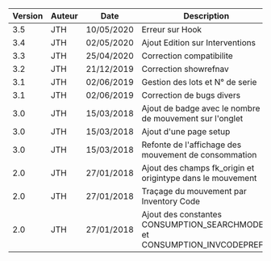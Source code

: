 <table>
 <thead>
   <tr>	
     <th>Version</th>
     <th>Auteur</th>
	 <th>Date</th>
	 <th>Description</th>
   </tr>
 <thead>
 <tbody>
     <tr>
     <td>3.5</td>
     <td>JTH</td>
	 <td>10/05/2020</td>
	 <td>Erreur sur Hook</td>
	</tr>
     <tr>
     <td>3.4</td>
     <td>JTH</td>
	 <td>02/05/2020</td>
	 <td>Ajout Edition sur Interventions</td>
	</tr>
     <tr>
     <td>3.3</td>
     <td>JTH</td>
	 <td>25/04/2020</td>
	 <td>Correction compatibilite</td>
	</tr>
    <tr>
     <td>3.2</td>
     <td>JTH</td>
	 <td>21/12/2019</td>
	 <td>Correction showrefnav</td>
	</tr>
   	<tr>
     <td>3.1</td>
     <td>JTH</td>
	 <td>02/06/2019</td>
	 <td>Gestion des lots et N° de serie</td>
   </tr>
  	<tr>
     <td>3.1</td>
     <td>JTH</td>
	 <td>02/06/2019</td>
	 <td>Correction de bugs divers</td>
   </tr>
 	<tr>
     <td>3.0</td>
     <td>JTH</td>
	 <td>15/03/2018</td>
	 <td>Ajout de badge avec le nombre de mouvement sur l'onglet</td>
   </tr>
 	<tr>
     <td>3.0</td>
     <td>JTH</td>
	 <td>15/03/2018</td>
	 <td>Ajout d'une page setup</td>
   </tr>
 	<tr>
     <td>3.0</td>
     <td>JTH</td>
	 <td>15/03/2018</td>
	 <td>Refonte de l'affichage des mouvement de consommation</td>
   </tr>
	<tr>
     <td>2.0</td>
     <td>JTH</td>
	 <td>27/01/2018</td>
	 <td>Ajout des champs fk_origin et origintype dans le mouvement</td>
   </tr>
   <tr>
     <td>2.0</td>
     <td>JTH</td>
	 <td>27/01/2018</td>
	 <td>Traçage du mouvement par Inventory Code</td>
   </tr>
   <tr>
     <td>2.0</td>
     <td>JTH</td>
	 <td>27/01/2018</td>
	 <td>Ajout des constantes CONSUMPTION_SEARCHMODE et CONSUMPTION_INVCODEPREFIX</td>
   </tr>
 </tbody>
</table>
